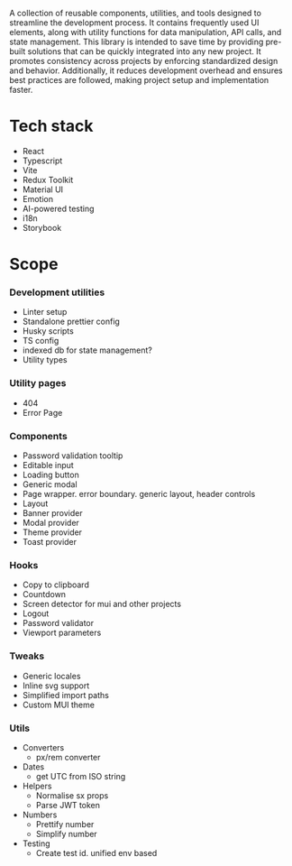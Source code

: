 A collection of reusable components, utilities, and tools designed to streamline the development process. It contains frequently used UI elements, along with utility functions for data manipulation, API calls, and state management. This library is intended to save time by providing pre-built solutions that can be quickly integrated into any new project. It promotes consistency across projects by enforcing standardized design and behavior. Additionally, it reduces development overhead and ensures best practices are followed, making project setup and implementation faster.

# Tech stack

-   React
-   Typescript
-   Vite
-   Redux Toolkit
-   Material UI
-   Emotion
-   AI-powered testing
-   i18n
-   Storybook

# Scope

### Development utilities

-   Linter setup
- Standalone prettier config
- Husky scripts
-   TS config
-   indexed db for state management?
-   Utility types

### Utility pages

-   404
-   Error Page

### Components

-   Password validation tooltip
-   Editable input
-   Loading button
-   Generic modal
-   Page wrapper. error boundary. generic layout, header controls
-   Layout
-   Banner provider
-   Modal provider
-   Theme provider
-   Toast provider

### Hooks

-   Copy to clipboard
-   Countdown
-   Screen detector for mui and other projects
-   Logout
-   Password validator
-   Viewport parameters

### Tweaks

-   Generic locales
-   Inline svg support
-   Simplified import paths
-   Custom MUI theme

### Utils

-   Converters
    -   px/rem converter
-   Dates
    -   get UTC from ISO string
-   Helpers
    -   Normalise sx props
    -   Parse JWT token
-   Numbers
    -   Prettify number
    -   Simplify number
-   Testing
    -   Create test id. unified env based
